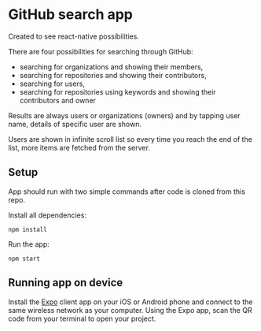 # GitHub search app

Created to see react-native possibilities.

There are four possibilities for searching through GitHub:

* searching for organizations and showing their members,
* searching for repositories and showing their contributors,
* searching for users,
* searching for repositories using keywords and showing their contributors and owner

Results are always users or organizations (owners) and by tapping user name, details of specific user are shown.

Users are shown in infinite scroll list so every time you reach the end of the list, more items are fetched from the server.

## Setup

App should run with two simple commands after code is cloned from this repo.

Install all dependencies:

```
npm install
```

Run the app:

```
npm start
```

## Running app on device

Install the [Expo](https://expo.io/) client app on your iOS or Android phone and connect to the same wireless network as your computer. Using the Expo app, scan the QR code from your terminal to open your project.
